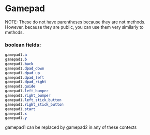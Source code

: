 # Gamepad
  NOTE: These do not have parentheses because they are not methods. However, because they are public, you can use them very similarly to methods.
  ### boolean fields:
  
  ```java
gamepad1.a
gamepad1.b
gamepad1.back
gamepad1.dpad_down
gamepad1.dpad_up
gamepad1.dpad_left
gamepad1.dpad_right
gamepad1.guide
gamepad1.left_bumper
gamepad1.right_bumper
gamepad1.left_stick_button
gamepad1.right_stick_button
gamepad1.start
gamepad1.x
gamepad1.y
  ```
  gamepad1 can be replaced by gamepad2 in any of these contexts

